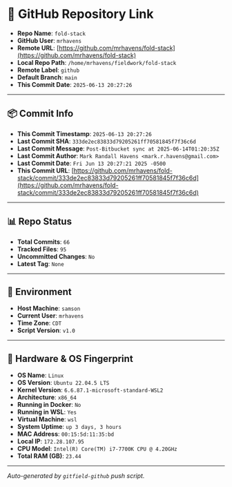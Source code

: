 # 🔗 GitHub Repository Link

- **Repo Name**: `fold-stack`
- **GitHub User**: `mrhavens`
- **Remote URL**: [https://github.com/mrhavens/fold-stack](https://github.com/mrhavens/fold-stack)
- **Local Repo Path**: `/home/mrhavens/fieldwork/fold-stack`
- **Remote Label**: `github`
- **Default Branch**: `main`
- **This Commit Date**: `2025-06-13 20:27:26`

---

## 📦 Commit Info

- **This Commit Timestamp**: `2025-06-13 20:27:26`
- **Last Commit SHA**: `333de2ec83833d79205261ff70581845f7f36c6d`
- **Last Commit Message**: `Post-Bitbucket sync at 2025-06-14T01:20:35Z`
- **Last Commit Author**: `Mark Randall Havens <mark.r.havens@gmail.com>`
- **Last Commit Date**: `Fri Jun 13 20:27:21 2025 -0500`
- **This Commit URL**: [https://github.com/mrhavens/fold-stack/commit/333de2ec83833d79205261ff70581845f7f36c6d](https://github.com/mrhavens/fold-stack/commit/333de2ec83833d79205261ff70581845f7f36c6d)

---

## 📊 Repo Status

- **Total Commits**: `66`
- **Tracked Files**: `95`
- **Uncommitted Changes**: `No`
- **Latest Tag**: `None`

---

## 🧭 Environment

- **Host Machine**: `samson`
- **Current User**: `mrhavens`
- **Time Zone**: `CDT`
- **Script Version**: `v1.0`

---

## 🧬 Hardware & OS Fingerprint

- **OS Name**: `Linux`
- **OS Version**: `Ubuntu 22.04.5 LTS`
- **Kernel Version**: `6.6.87.1-microsoft-standard-WSL2`
- **Architecture**: `x86_64`
- **Running in Docker**: `No`
- **Running in WSL**: `Yes`
- **Virtual Machine**: `wsl`
- **System Uptime**: `up 3 days, 3 hours`
- **MAC Address**: `00:15:5d:11:35:bd`
- **Local IP**: `172.28.107.95`
- **CPU Model**: `Intel(R) Core(TM) i7-7700K CPU @ 4.20GHz`
- **Total RAM (GB)**: `23.44`

---

_Auto-generated by `gitfield-github` push script._
